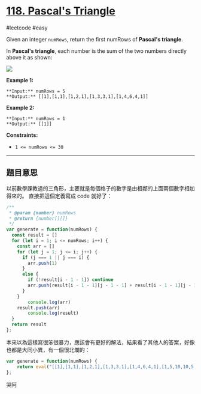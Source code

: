 # [118. Pascal's Triangle](https://leetcode.com/problems/pascals-triangle/)

#leetcode #easy 

Given an integer `numRows`, return the first numRows of **Pascal's triangle**.

In **Pascal's triangle**, each number is the sum of the two numbers directly above it as shown:

![](https://upload.wikimedia.org/wikipedia/commons/0/0d/PascalTriangleAnimated2.gif)

**Example 1:**

```
**Input:** numRows = 5
**Output:** [[1],[1,1],[1,2,1],[1,3,3,1],[1,4,6,4,1]]
```

**Example 2:**

```
**Input:** numRows = 1
**Output:** [[1]]
```

**Constraints:**

-   `1 <= numRows <= 30`

---

## 題目意思

以前數學課教過的三角形，主要就是每個格子的數字是由相鄰的上面兩個數字相加得來的。
直接把這個定義寫成 code 就好了：

```javascript
/**
 * @param {number} numRows
 * @return {number[][]}
 */
var generate = function(numRows) {
  const result = []
  for (let i = 1; i <= numRows; i++) {
    const arr = []
    for (let j = 1; j <= i; j++) {
      if (j === 1 || j === i) {
        arr.push(1)
      }
      else {
        if (!result[i - 1 - 1]) continue
        arr.push(result[i - 1 - 1][j - 1 - 1] + result[i - 1 - 1][j - 1])
      }
    }
		console.log(arr)
    result.push(arr)
		console.log(result)
  }
  return result
};
```

本來以為這樣寫很笨很暴力，應該會有更好的解法，結果看了其他人的答案，好像也都是大同小異，有一個很北爛的：

```javascript
var generate = function(numRows) {
    return eval("[[1],[1,1],[1,2,1],[1,3,3,1],[1,4,6,4,1],[1,5,10,10,5,1],[1,6,15,20,15,6,1],[1,7,21,35,35,21,7,1],[1,8,28,56,70,56,28,8,1],[1,9,36,84,126,126,84,36,9,1],[1,10,45,120,210,252,210,120,45,10,1],[1,11,55,165,330,462,462,330,165,55,11,1],[1,12,66,220,495,792,924,792,495,220,66,12,1],[1,13,78,286,715,1287,1716,1716,1287,715,286,78,13,1],[1,14,91,364,1001,2002,3003,3432,3003,2002,1001,364,91,14,1],[1,15,105,455,1365,3003,5005,6435,6435,5005,3003,1365,455,105,15,1],[1,16,120,560,1820,4368,8008,11440,12870,11440,8008,4368,1820,560,120,16,1],[1,17,136,680,2380,6188,12376,19448,24310,24310,19448,12376,6188,2380,680,136,17,1],[1,18,153,816,3060,8568,18564,31824,43758,48620,43758,31824,18564,8568,3060,816,153,18,1],[1,19,171,969,3876,11628,27132,50388,75582,92378,92378,75582,50388,27132,11628,3876,969,171,19,1],[1,20,190,1140,4845,15504,38760,77520,125970,167960,184756,167960,125970,77520,38760,15504,4845,1140,190,20,1],[1,21,210,1330,5985,20349,54264,116280,203490,293930,352716,352716,293930,203490,116280,54264,20349,5985,1330,210,21,1],[1,22,231,1540,7315,26334,74613,170544,319770,497420,646646,705432,646646,497420,319770,170544,74613,26334,7315,1540,231,22,1],[1,23,253,1771,8855,33649,100947,245157,490314,817190,1144066,1352078,1352078,1144066,817190,490314,245157,100947,33649,8855,1771,253,23,1],[1,24,276,2024,10626,42504,134596,346104,735471,1307504,1961256,2496144,2704156,2496144,1961256,1307504,735471,346104,134596,42504,10626,2024,276,24,1],[1,25,300,2300,12650,53130,177100,480700,1081575,2042975,3268760,4457400,5200300,5200300,4457400,3268760,2042975,1081575,480700,177100,53130,12650,2300,300,25,1],[1,26,325,2600,14950,65780,230230,657800,1562275,3124550,5311735,7726160,9657700,10400600,9657700,7726160,5311735,3124550,1562275,657800,230230,65780,14950,2600,325,26,1],[1,27,351,2925,17550,80730,296010,888030,2220075,4686825,8436285,13037895,17383860,20058300,20058300,17383860,13037895,8436285,4686825,2220075,888030,296010,80730,17550,2925,351,27,1],[1,28,378,3276,20475,98280,376740,1184040,3108105,6906900,13123110,21474180,30421755,37442160,40116600,37442160,30421755,21474180,13123110,6906900,3108105,1184040,376740,98280,20475,3276,378,28,1],[1,29,406,3654,23751,118755,475020,1560780,4292145,10015005,20030010,34597290,51895935,67863915,77558760,77558760,67863915,51895935,34597290,20030010,10015005,4292145,1560780,475020,118755,23751,3654,406,29,1],[1,30,435,4060,27405,142506,593775,2035800,5852925,14307150,30045015,54627300,86493225,119759850,145422675,155117520,145422675,119759850,86493225,54627300,30045015,14307150,5852925,2035800,593775,142506,27405,4060,435,30,1]]").slice(0,numRows);
};
```

哭阿